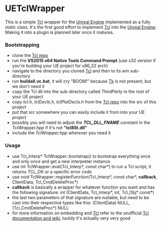 # UETclWrapper
This is a simple [Tcl](http://wiki.tcl.tk/299) wrapper for the [Unreal Engine](https://www.unrealengine.com/what-is-unreal-engine-4) implemented as a fully static class.
It's the first good effort to implement [Tcl](http://wiki.tcl.tk/299) into the [Unreal Engine](https://www.unrealengine.com/what-is-unreal-engine-4).
Making it into a plugin is planned later once it matures.

### Bootstrapping
* clone the [Tcl repo](https://github.com/tcltk/tcl)
* run the **VS2015 x64 Native Tools Command Prompt** (use x32 version if you're building your UE project for x86_32 arch)
* navigate to the directory you cloned [Tcl](http://wiki.tcl.tk/299) and then to its *win* sub-directory
* run **buildall.vc.bat**, it will cry "BOOM!" because [Tk](https://en.wikipedia.org/wiki/Tk_(software)) is not present, but we don't need it
* copy the Tcl dll into the sub-directory called *ThirdParty* in the root of your UE project
* copy *tcl.h*, *tclDecls.h*, *tclPlatDecls.h* from the [Tcl repo](https://github.com/tcltk/tcl) into the src of this project
* put that src somewhere you can easily include it from into your UE project
* possibly you will need to adjust the **_TCL_DLL_FNAME_** constant in the *TclWrapper.hpp* if it's not **"tcl86t.dll"**
* include the *TclWrapper.hpp* wherever you need it

### Usage
* use Tcl_Interp\* TclWrapper::bootstrap() to bootstrap everything once and only once and get a new interpreter instance
* use int TclWrapper::eval(Tcl_Interp\*, const char\*) to run a Tcl script, it returns TCL_OK or a specific error code
* use void TclWrapper::registerFunction(Tcl_Interp\*, const char\*, **callback**, ClientData, Tcl_CmdDeleteProc\*)
* **callback** is basically a wrapper for whatever function you want and has the following signature: int (ClientData, Tcl_Interp\*, int, Tcl_Obj\* const\*)
* the last two parameters of that signature are nullable, but need to be cast into their respective types like this: (ClientData) NULL, (Tcl_CmdDeleteProc\*) NULL
* for more information on embedding and [Tcl](http://wiki.tcl.tk/299) refer to the unofficial [Tcl documentation and wiki](http://wiki.tcl.tk/), luckily it's actually very very good
